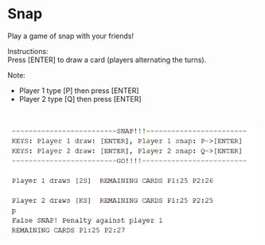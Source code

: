 # Snap

Play a game of snap with your friends!

Instructions:  
Press [ENTER] to draw a card (players alternating the turns).

Note:
+ Player 1 type [P] then press [ENTER]
+ Player 2 type [Q] then press [ENTER]
<br>

![snap](screenshots/snap-1.PNG)

